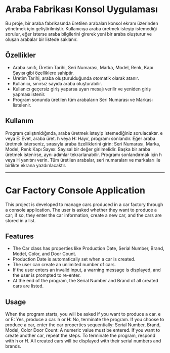 ﻿# Araba Fabrikası Konsol Uygulaması
Bu proje, bir araba fabrikasında üretilen arabaları konsol ekranı üzerinden yönetmek için geliştirilmiştir. Kullanıcıya araba üretmek isteyip istemediği sorulur, eğer isterse araba bilgilerini girerek yeni bir araba oluşturur ve oluşan arabalar bir listede saklanır.

## Özellikler
- Araba sınıfı, Üretim Tarihi, Seri Numarası, Marka, Model, Renk, Kapı Sayısı gibi özelliklere sahiptir.
- Üretim Tarihi, araba oluşturulduğunda otomatik olarak atanır.
- Kullanıcı, sınırsız sayıda araba oluşturabilir.
- Kullanıcı geçersiz giriş yaparsa uyarı mesajı verilir ve yeniden giriş yapması istenir.
- Program sonunda üretilen tüm arabaların Seri Numarası ve Markası listelenir.

## Kullanım
Program çalıştırıldığında, araba üretmek isteyip istemediğiniz sorulacaktır.
e veya E: Evet, araba üret.
h veya H: Hayır, programı sonlandır.
Eğer araba üretmek isterseniz, sırasıyla araba özelliklerini girin:
Seri Numarası, Marka, Model, Renk
Kapı Sayısı: Sayısal bir değer girilmelidir.
Başka bir araba üretmek istenirse, aynı adımlar tekrarlanabilir.
Programı sonlandırmak için h veya H yanıtını verin.
Tüm üretilen arabalar, seri numaraları ve markaları ile birlikte ekrana yazdırılacaktır.

----

# Car Factory Console Application
This project is developed to manage cars produced in a car factory through a console application. The user is asked whether they want to produce a car; if so, they enter the car information, create a new car, and the cars are stored in a list.

## Features
- The Car class has properties like Production Date, Serial Number, Brand, Model, Color, and Door Count.
- Production Date is automatically set when a car is created.
- The user can create an unlimited number of cars.
- If the user enters an invalid input, a warning message is displayed, and the user is prompted to re-enter.
- At the end of the program, the Serial Number and Brand of all created cars are listed.

## Usage
When the program starts, you will be asked if you want to produce a car.
e or E: Yes, produce a car.
h or H: No, terminate the program.
If you choose to produce a car, enter the car properties sequentially:
Serial Number, Brand, Model, Color
Door Count: A numeric value must be entered.
If you want to create another car, repeat the steps.
To terminate the program, respond with h or H.
All created cars will be displayed with their serial numbers and brands.